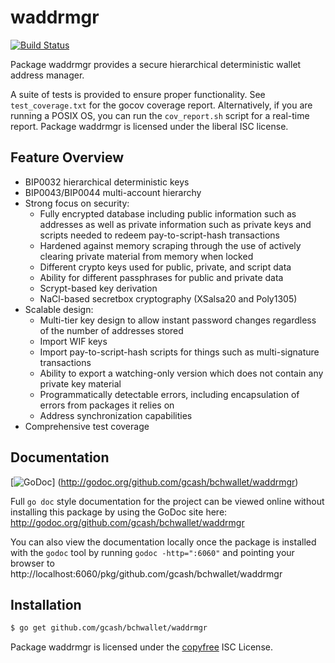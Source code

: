 # waddrmgr

[![Build Status](https://github.com/gcash/bchwallet/actions/workflows/main.yml/badge.svg?branch=master)](https://github.com/gcash/bchwallet/actions/workflows/main.yml)

Package waddrmgr provides a secure hierarchical deterministic wallet address
manager.

A suite of tests is provided to ensure proper functionality. See
`test_coverage.txt` for the gocov coverage report. Alternatively, if you are
running a POSIX OS, you can run the `cov_report.sh` script for a real-time
report. Package waddrmgr is licensed under the liberal ISC license.

## Feature Overview

- BIP0032 hierarchical deterministic keys
- BIP0043/BIP0044 multi-account hierarchy
- Strong focus on security:
  - Fully encrypted database including public information such as addresses as
    well as private information such as private keys and scripts needed to
    redeem pay-to-script-hash transactions
  - Hardened against memory scraping through the use of actively clearing
    private material from memory when locked
  - Different crypto keys used for public, private, and script data
  - Ability for different passphrases for public and private data
  - Scrypt-based key derivation
  - NaCl-based secretbox cryptography (XSalsa20 and Poly1305)
- Scalable design:
  - Multi-tier key design to allow instant password changes regardless of the
    number of addresses stored
  - Import WIF keys
  - Import pay-to-script-hash scripts for things such as multi-signature
    transactions
  - Ability to export a watching-only version which does not contain any private
    key material
  - Programmatically detectable errors, including encapsulation of errors from
    packages it relies on
  - Address synchronization capabilities
- Comprehensive test coverage

## Documentation

[![GoDoc](https://godoc.org/github.com/gcash/bchwallet/waddrmgr?status.png)]
(http://godoc.org/github.com/gcash/bchwallet/waddrmgr)

Full `go doc` style documentation for the project can be viewed online without
installing this package by using the GoDoc site here:
http://godoc.org/github.com/gcash/bchwallet/waddrmgr

You can also view the documentation locally once the package is installed with
the `godoc` tool by running `godoc -http=":6060"` and pointing your browser to
http://localhost:6060/pkg/github.com/gcash/bchwallet/waddrmgr

## Installation

```bash
$ go get github.com/gcash/bchwallet/waddrmgr
```

Package waddrmgr is licensed under the [copyfree](http://copyfree.org) ISC
License.
